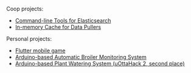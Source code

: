 Coop projects:
* [Command-line Tools for Elasticsearch](es-tools)
* [In-memory Cache for Data Pullers](in-memory_cache_for_data_pullers)

Personal projects:
* [Flutter mobile game](inclex)
* [Arduino-based Automatic Broiler Monitoring System](https://github.com/fjtheknight/AutomaticBroilerMonitoringSystem)
* [Arduino-based Plant Watering System (uOttaHack 2, second place)](https://devpost.com/software/powerplant)
